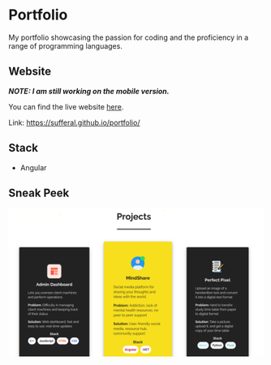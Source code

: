 # Portfolio

My portfolio showcasing the passion for coding and the proficiency in a range of programming languages.

## Website

***NOTE: I am still working on the mobile version.***

You can find the live website [here](https://sufferal.github.io/portfolio/).

Link: https://sufferal.github.io/portfolio/

## Stack
* Angular

## Sneak Peek
![Sneak Peek](./src/assets/images/projects/sneak_peak.png)